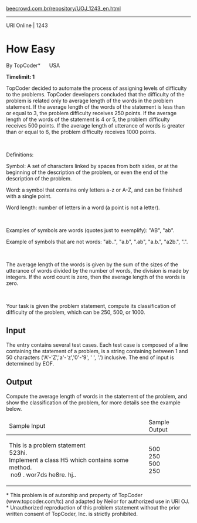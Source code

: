 <p><a href="https://www.beecrowd.com.br/repository/UOJ_1243_en.html">beecrowd.com.br/repository/UOJ_1243_en.html</a></p><hr>
    <div>
      <span>URI Online | 1243</span>
      <h1>How Easy </h1>
      <div><p>
         By TopCoder* <img alt="" src="https://resources.beecrowd.com.br/gallery/images/flags/us.gif" style="width: 16px; height: 11px;"> USA</p>
      </div>
      <strong>Timelimit: 1</strong>
    </div>
    <div>
    <div>
      <p>
      TopCoder decided to automate the process of assigning levels of difficulty to the problems. TopCoder developers concluded that the difficulty of the problem is related only to average length of the words in the problem statement. If the average length of the words of the statement is less than or equal to 3, the problem difficulty receives 250 points. If the average length of the words of the statement is 4 or 5, the problem difficulty receives 500 points. If the average length of utterance of words is greater than or equal to 6, the problem difficulty receives 1000 points.</p><br>
      <p>
       Definitions:</p><p>
      Symbol: A set of characters linked by spaces from both sides, or at the beginning of the description of the problem, or even the end of the description of the problem.</p><p>
       Word: a symbol that contains only letters a-z or A-Z, and can be finished with a single point.</p><p>
       Word length: number of letters in a word (a point is not a letter).</p><br>
      <p>
       Examples of symbols are words (quotes just to exemplify): "AB", "ab".</p><p>
       Example of symbols that are not words: "ab..", "a.b", ".ab", "a.b.", "a2b.", ".".</p><br>
      <p>
      The average length of the words is given by the sum of the sizes of the utterance of words divided by the number of words, the division is made by integers. If the word count is zero, then the average length of the words is zero.</p><br>
      <p>
      Your task is given the problem statement, compute its classification of difficulty of the problem, which can be 250, 500, or 1000.</p>
    </div>
    <h2>Input</h2>
    <div>
      <p>
      The entry contains several test cases. Each test case is composed of a line containing the statement of a problem, is a string containing between 1 and 50 characters ('A'-'Z','a'-'z','0'-'9', ' ', '.') inclusive. The end of input is determined by EOF.</p>
    </div>
    <h2>Output</h2>
    <div>
      <p>
      Compute the average length of words in the statement of the problem, and show the classification of the problem, for more details see the example below.</p>
    </div>
    <div></div>
    <table>
      <thead>
        <tr>
          <td>Sample Input</td>
          <td>Sample Output</td>
        </tr>
      </thead>
      <tbody>
        <tr>
          <td>
            <p>
             This is a problem statement<br>
             523hi.<br>
             Implement a class H5 which contains some method.<br>
             &nbsp;no9 . wor7ds he8re. hj..</p>
          </td>
          <td>
            <p>
             500<br>
             250<br>
             500<br>
             250</p>
          </td>
        </tr>
      </tbody>
    </table>
    <p>
  </p><p>
   * This problem is of autorship and property of TopCoder (www.topcoder.com/tc) and adapted by Neilor for authorized use in URI OJ.<br>
  * Unauthorized reproduction of this problem statement without the prior written consent of TopCoder, Inc. is strictly prohibited.</p>
</div>